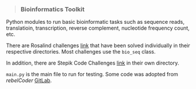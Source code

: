 > ### Bioinformatics Toolkit

Python modules to run basic bioinformatic tasks such as sequence reads,
translatioin, transcription, reverse complement, nucleotide frequency count,
etc.

There are Rosalind challenges [link](http://rosalind.info/) that have been solved individually in their
respective directories. Most challenges use the `bio_seq` class.

In addition, there are Stepik Code Challenges [link](https://stepik.org/) in their own directory.

`main.py` is the main file to run for testing. Some code was adopted from
*rebelCoder* [GitLab](https://gitlab.com/RebelCoder/dna-toolset).
